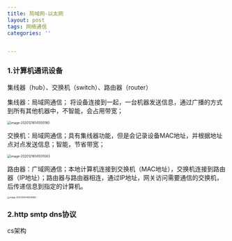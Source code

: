 ```yaml
---
title: 局域网-以太网
layout: post
tags: 网络通信
categories: ''


---
```


### 1.计算机通讯设备

集线器（hub）、交换机（switch）、路由器（router）

集线器：局域网通信； 将设备连接到一起，一台机器发送信息，通过广播的方式到所有其他机器中，不智能，会占用带宽；

<img src="C:\Users\zheng\AppData\Roaming\Typora\typora-user-images\image-20201216141055160.png" alt="image-20201216141055160" style="zoom: 50%;" />

交换机：局域网通信；具有集线器功能，但是会记录设备MAC地址，并根据地址点对点发送信息；智能，节省带宽；

<img src="C:\Users\zheng\AppData\Roaming\Typora\typora-user-images\image-20201216141031043.png" alt="image-20201216141031043" style="zoom:50%;" />

路由器：广域网通信；本地计算机连接到交换机（MAC地址），交换机连接到路由器（IP地址）；路由器与路由器相连，通过IP地址，网关访问需要通信的交换机，后传递信息到指定的计算机。

<img src="C:\Users\zheng\AppData\Roaming\Typora\typora-user-images\image-20201216140936883.png" alt="image-20201216140936883" style="zoom: 33%;" />

### 2.http smtp dns协议

cs架构

